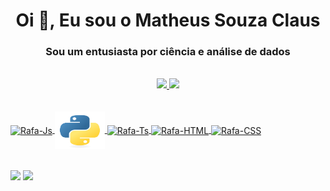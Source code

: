 <h1 align="center">Oi 👋, Eu sou o Matheus Souza Claus</h1>
<h3 align="center">Sou um entusiasta por ciência e análise de dados</h3>
<br>
<div align="center">
  <a href="https://github.com/rafaballerini">
  <img width="48%" src="https://github-readme-stats.vercel.app/api?username=MSClaus&show_icons=true&theme=dark&include_all_commits=true&count_private=true"/>
  <img width="48%" src="https://github-readme-stats.vercel.app/api/top-langs/?username=MSClaus&layout=compact&langs_count=7&theme=dark"/>
</div>
  <br>
<div style="display: inline_block"><br>
  <img align="center" alt="Rafa-Js" height="60" width="80" src="https://upload.wikimedia.org/wikipedia/commons/c/cf/New_Power_BI_Logo.svg">
  <img align="center" alt="Rafa-Js" height="60" width="80" src="https://raw.githubusercontent.com/devicons/devicon/master/icons/python/python-original.svg">
  <img align="center" alt="Rafa-Ts" height="60" width="80" src="https://cdn.jsdelivr.net/gh/devicons/devicon/icons/postgresql/postgresql-original-wordmark.svg">
  <img align="center" alt="Rafa-HTML" height="60" width="80" src="https://cdn.jsdelivr.net/gh/devicons/devicon/icons/pandas/pandas-original-wordmark.svg">
  <img align="center" alt="Rafa-CSS" height="60" width="80" src="https://cdn.jsdelivr.net/gh/devicons/devicon/icons/numpy/numpy-original-wordmark.svg">
</div>
<br>
<br>
<div> 
  <a href="https://www.linkedin.com/in/matheus-souza-claus-99491a76/" target="_blank"><img src="https://img.shields.io/badge/-LinkedIn-%230077B5?style=for-the-badge&logo=linkedin&logoColor=white" target="_blank"></a>
  <a href = "mailto:matheusclaus@hotmail.com.br"><img src="https://img.shields.io/badge/-Gmail-%23333?style=for-the-badge&logo=gmail&logoColor=white" target="_blank"></a>
</div>

 
